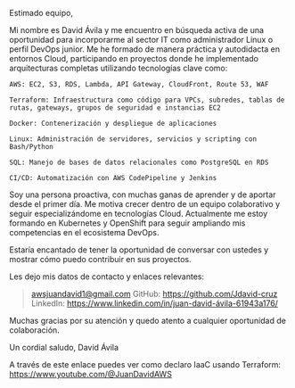 Estimado equipo,

Mi nombre es David Ávila y me encuentro en búsqueda activa de una oportunidad para incorporarme al sector IT como administrador Linux o perfil DevOps junior. Me he formado de manera práctica y autodidacta en entornos Cloud, participando en proyectos donde he implementado arquitecturas completas utilizando tecnologías clave como:

    AWS: EC2, S3, RDS, Lambda, API Gateway, CloudFront, Route 53, WAF

    Terraform: Infraestructura como código para VPCs, subredes, tablas de rutas, gateways, grupos de seguridad e instancias EC2

    Docker: Contenerización y despliegue de aplicaciones

    Linux: Administración de servidores, servicios y scripting con Bash/Python

    SQL: Manejo de bases de datos relacionales como PostgreSQL en RDS

    CI/CD: Automatización con AWS CodePipeline y Jenkins

Soy una persona proactiva, con muchas ganas de aprender y de aportar desde el primer día. Me motiva crecer dentro de un equipo colaborativo y seguir especializándome en tecnologías Cloud. Actualmente me estoy formando en Kubernetes y OpenShift para seguir ampliando mis competencias en el ecosistema DevOps.

Estaría encantado de tener la oportunidad de conversar con ustedes y mostrar cómo puedo contribuir en sus proyectos.

Les dejo mis datos de contacto y enlaces relevantes:

> awsjuandavid1@gmail.com
> GitHub: https://github.com/Jdavid-cruz
>LinkedIn: https://www.linkedin.com/in/juan-david-ávila-61943a176/

Muchas gracias por su atención y quedo atento a cualquier oportunidad de colaboración.

Un cordial saludo,
David Ávila


A través de este enlace puedes ver como declaro IaaC usando Terraform: https://www.youtube.com/@JuanDavidAWS


